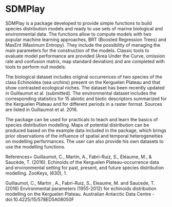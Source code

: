 # SDMPlay
SDMPlay is a package developed to provide simple functions to build species distribution models and ready to use sets of marine biological and environmental data. The functions allow to compute models with two popular machine learning approaches, BRT (Boosted Regression Trees) and MaxEnt (Maximum Entropy). They include the possibility of managing the main parameters for the construction of the models. 
Classic tools to evaluate model performance are provided (Area Under the Curve, omission rate and confusion matrix, map standard deviation) and are completed with tools to perform null models. 

The biological dataset includes original occurrences of two species of the class Echinoidea (sea urchins) present on the Kerguelen Plateau and that show contrasted ecological niches. The dataset has been recently updated in Guillaumot et al. (submitted). The environmental dataset includes the corresponding statistics for 15 abiotic and biotic descriptors summarized for the Kerguelen Plateau and for different periods in a raster format. Sources are listed in Guillaumot et al. 2016. 

The package can be used for practicals to teach and learn the basics of species distribution modelling. Maps of potential distribution can be produced based on the example data included in the package, which brings prior observations of the influence of spatial and temporal heterogeneities on modelling performances. The user can also provide his own datasets to use the modelling functions. 

References=
Guillaumot, C., Martin, A., Fabri-Ruiz, S., Eléaume, M., & Saucède, T. (2016). Echinoids of the Kerguelen Plateau–occurrence data and environmental setting for past, present, and future species distribution modelling. ZooKeys, (630), 1.

Guillaumot, C., Martin , A., Fabri-Ruiz, S., Eleaume, M. and Saucede, T. (2016) Environmental parameters (1955-2012) for echinoids distribution modelling on the Kerguelen Plateau. Australian Antarctic Data Centre - doi:10.4225/15/578ED5A08050F
